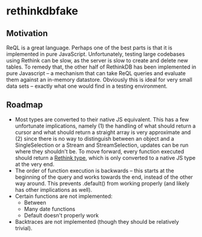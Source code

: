 rethinkdbfake
=============

## Motivation

ReQL is a great language. Perhaps one of the best parts is that it is implemented in pure JavaScript. Unfortunately, testing large codebases using Rethink can be slow, as the server is slow to create and delete new tables. To remedy that, the other half of RethinkDB has been implemented in pure Javascript – a mechanism that can take ReQL queries and evaluate them against an in-memory datastore. Obviously this is ideal for very small data sets – exactly what one would find in a testing environment.

## Roadmap
* Most types are converted to their native JS equivalent. This has a few unfortunate implications, namely (1) the handling of what should return a cursor and what should return a straight array is very approximate and (2) since there is no way to distinguish between an object and a SingleSelection or a Stream and StreamSelection, updates can be run where they shouldn't be. To move forward, every function executed should return a [Rethink type](https://github.com/rethinkdb/rethinkdb/blob/next/src/rdb_protocol/ql2.proto), which is only converted to a native JS type at the very end.
* The order of function execution is backwards – this starts at the beginning of the query and works towards the end, instead of the other way around. This prevents .default() from working properly (and likely has other implications as well).
* Certain functions are not implemented:
    * Between
    * Many date functions
    * Default doesn't properly work
* Backtraces are not implemented (though they should be relatively trivial).
